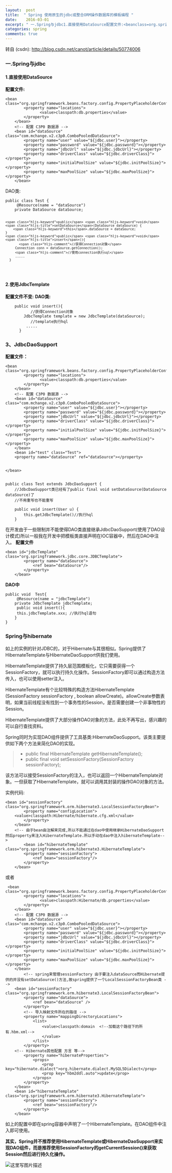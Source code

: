 ```yaml
---
layout:  post
title:  " Spring 使用原生的jdbc或整合ORM操作数据库的模板编程 "
date:    2016-03-01
excerpt: " 一.Spring与jdbc1.直接使用DataSource配置文件:<beanclass=org.springframework.beans.factory.config.PropertyPlaceholderConfigurer><propertyname=locations><value>classpath:db.properties</value></property></bean><!--配置C3P0数据源--><beanid=dataSourceclass=com.mchange.v2.c3p0.ComboPooledDataSource><propertyname=uservalue=${jdbc.user}></property><propertyname=passwordvalue=${jdbc.password}></property><propertyname=jdbcUrlvalue=${jdbc.jdbcUrl}></property><propertyname=driverClassvalue=${jdbc.driverClass}></property><propertyname=initialPoolSizevalue=${jdbc.initPoolSize}></property><propertyname=maxPoolSizevalue=${jdbc.maxPoolSize}></property></bean>DAO类:publicclassTest{@Resource(name=dataSource)privateDataSourcedataSource;publicvoidsetDataSource(DataSourcedataSource){this.dataSource=dataSource;}publicvoidinsert(){//获得Connection对象Connectionconn=dataSource.getConnection();//使用connection执行sql.....}2.使用JdbcTemplate配置文件不变:DAO类:publicvoidinsert(){//获得Connection对象JdbcTemplatetemplate=newJdbcTemplate(dataSource);//template执行hql.....}3、JdbcDaoSupport配置文件：<beanclass=org.springframework.beans.factory.config.PropertyPlaceholderConfigurer><propertyname=locations><value>classpath:db.properties</value></property></bean><!--配置C3P0数据源--><beanid=dataSourceclass=com.mchange.v2.c3p0.ComboPooledDataSource><propertyname=uservalue=${jdbc.user}></property><propertyname=passwordvalue=${jdbc.password}></property><propertyname=jdbcUrlvalue=${jdbc.jdbcUrl}></property><propertyname=driverClassvalue=${jdbc.driverClass}></property><propertyname=initialPoolSizevalue=${jdbc.initPoolSize}></property>... "
categories: spring 
comments: true
---
```

转自 (csdn): http://blog.csdn.net/canot/article/details/50774006
<div class="markdown_views">
 <h3 id="一spring与jdbc">一.Spring与jdbc</h3> 
 <h4 id="1直接使用datasource">1.直接使用DataSource</h4> 
 <p><strong>配置文件:</strong></p> 
 <pre class="prettyprint"><code class=" hljs xml"><span class="hljs-tag">&lt;<span class="hljs-title">bean </span> <span class="hljs-attribute">class</span>=<span class="hljs-value">"org.springframework.beans.factory.config.PropertyPlaceholderConfigurer"</span>&gt;</span>
        <span class="hljs-tag">&lt;<span class="hljs-title">property</span> <span class="hljs-attribute">name</span>=<span class="hljs-value">"locations"</span>&gt;</span>
               <span class="hljs-tag">&lt;<span class="hljs-title">value</span>&gt;</span>classpath:db.properties<span class="hljs-tag">&lt;/<span class="hljs-title">value</span>&gt;</span>
        <span class="hljs-tag">&lt;/<span class="hljs-title">property</span>&gt;</span>
    <span class="hljs-tag">&lt;/<span class="hljs-title">bean</span>&gt;</span>
    <span class="hljs-comment">&lt;!-- 配置 C3P0 数据源 --&gt;</span>
    <span class="hljs-tag">&lt;<span class="hljs-title">bean</span> <span class="hljs-attribute">id</span>=<span class="hljs-value">"dataSource"</span> <span class="hljs-attribute">class</span>=<span class="hljs-value">"com.mchange.v2.c3p0.ComboPooledDataSource"</span>&gt;</span>
        <span class="hljs-tag">&lt;<span class="hljs-title">property</span> <span class="hljs-attribute">name</span>=<span class="hljs-value">"user"</span> <span class="hljs-attribute">value</span>=<span class="hljs-value">"${jdbc.user}"</span>&gt;</span><span class="hljs-tag">&lt;/<span class="hljs-title">property</span>&gt;</span>
        <span class="hljs-tag">&lt;<span class="hljs-title">property</span> <span class="hljs-attribute">name</span>=<span class="hljs-value">"password"</span> <span class="hljs-attribute">value</span>=<span class="hljs-value">"${jdbc.password}"</span>&gt;</span><span class="hljs-tag">&lt;/<span class="hljs-title">property</span>&gt;</span>
        <span class="hljs-tag">&lt;<span class="hljs-title">property</span> <span class="hljs-attribute">name</span>=<span class="hljs-value">"jdbcUrl"</span> <span class="hljs-attribute">value</span>=<span class="hljs-value">"${jdbc.jdbcUrl}"</span>&gt;</span><span class="hljs-tag">&lt;/<span class="hljs-title">property</span>&gt;</span>
        <span class="hljs-tag">&lt;<span class="hljs-title">property</span> <span class="hljs-attribute">name</span>=<span class="hljs-value">"driverClass"</span> <span class="hljs-attribute">value</span>=<span class="hljs-value">"${jdbc.driverClass}"</span>&gt;</span><span class="hljs-tag">&lt;/<span class="hljs-title">property</span>&gt;</span>
        <span class="hljs-tag">&lt;<span class="hljs-title">property</span> <span class="hljs-attribute">name</span>=<span class="hljs-value">"initialPoolSize"</span> <span class="hljs-attribute">value</span>=<span class="hljs-value">"${jdbc.initPoolSize}"</span>&gt;</span><span class="hljs-tag">&lt;/<span class="hljs-title">property</span>&gt;</span>
        <span class="hljs-tag">&lt;<span class="hljs-title">property</span> <span class="hljs-attribute">name</span>=<span class="hljs-value">"maxPoolSize"</span> <span class="hljs-attribute">value</span>=<span class="hljs-value">"${jdbc.maxPoolSize}"</span>&gt;</span><span class="hljs-tag">&lt;/<span class="hljs-title">property</span>&gt;</span>
    <span class="hljs-tag">&lt;/<span class="hljs-title">bean</span>&gt;</span></code></pre> 
 <p>DAO类:</p> 
 <pre class="prettyprint"><code class=" hljs cs"><span class="hljs-keyword">public</span> <span class="hljs-keyword">class</span> Test {
     @Resource(name = <span class="hljs-string">"dataSource"</span>)
    <span class="hljs-keyword">private</span> DataSource dataSource;  

    <span class="hljs-keyword">public</span> <span class="hljs-keyword">void</span> <span class="hljs-title">setDataSource</span>(DataSource dataSource) {  
        <span class="hljs-keyword">this</span>.dataSource = dataSource;  
    }  
    <span class="hljs-keyword">public</span> <span class="hljs-keyword">void</span> <span class="hljs-title">insert</span>(){
           <span class="hljs-comment">//获得Connection对象</span>
         Connection conn = dataSource.getConnection();  
         <span class="hljs-comment">//使用connection执行sql</span>
         .....
      }
</code></pre> 
 <h4 id="2使用jdbctemplate">2.使用JdbcTemplate</h4> 
 <p><strong>配置文件不变:</strong>  <strong>DAO类:</strong></p> 
 <pre class="prettyprint"><code class=" hljs cs">    <span class="hljs-keyword">public</span> <span class="hljs-keyword">void</span> <span class="hljs-title">insert</span>(){
           <span class="hljs-comment">//获得Connection对象</span>
        JdbcTemplate template = <span class="hljs-keyword">new</span> JdbcTemplate(dataSource);  
           <span class="hljs-comment">//template执行hql</span>
         .....
      }</code></pre> 
 <h3 id="3jdbcdaosupport">3、JdbcDaoSupport</h3> 
 <p><strong>配置文件：</strong></p> 
 <pre class="prettyprint"><code class=" hljs xml"><span class="hljs-tag">&lt;<span class="hljs-title">bean </span> <span class="hljs-attribute">class</span>=<span class="hljs-value">"org.springframework.beans.factory.config.PropertyPlaceholderConfigurer"</span>&gt;</span>
        <span class="hljs-tag">&lt;<span class="hljs-title">property</span> <span class="hljs-attribute">name</span>=<span class="hljs-value">"locations"</span>&gt;</span>
               <span class="hljs-tag">&lt;<span class="hljs-title">value</span>&gt;</span>classpath:db.properties<span class="hljs-tag">&lt;/<span class="hljs-title">value</span>&gt;</span>
        <span class="hljs-tag">&lt;/<span class="hljs-title">property</span>&gt;</span>
    <span class="hljs-tag">&lt;/<span class="hljs-title">bean</span>&gt;</span>
    <span class="hljs-comment">&lt;!-- 配置 C3P0 数据源 --&gt;</span>
    <span class="hljs-tag">&lt;<span class="hljs-title">bean</span> <span class="hljs-attribute">id</span>=<span class="hljs-value">"dataSource"</span> <span class="hljs-attribute">class</span>=<span class="hljs-value">"com.mchange.v2.c3p0.ComboPooledDataSource"</span>&gt;</span>
        <span class="hljs-tag">&lt;<span class="hljs-title">property</span> <span class="hljs-attribute">name</span>=<span class="hljs-value">"user"</span> <span class="hljs-attribute">value</span>=<span class="hljs-value">"${jdbc.user}"</span>&gt;</span><span class="hljs-tag">&lt;/<span class="hljs-title">property</span>&gt;</span>
        <span class="hljs-tag">&lt;<span class="hljs-title">property</span> <span class="hljs-attribute">name</span>=<span class="hljs-value">"password"</span> <span class="hljs-attribute">value</span>=<span class="hljs-value">"${jdbc.password}"</span>&gt;</span><span class="hljs-tag">&lt;/<span class="hljs-title">property</span>&gt;</span>
        <span class="hljs-tag">&lt;<span class="hljs-title">property</span> <span class="hljs-attribute">name</span>=<span class="hljs-value">"jdbcUrl"</span> <span class="hljs-attribute">value</span>=<span class="hljs-value">"${jdbc.jdbcUrl}"</span>&gt;</span><span class="hljs-tag">&lt;/<span class="hljs-title">property</span>&gt;</span>
        <span class="hljs-tag">&lt;<span class="hljs-title">property</span> <span class="hljs-attribute">name</span>=<span class="hljs-value">"driverClass"</span> <span class="hljs-attribute">value</span>=<span class="hljs-value">"${jdbc.driverClass}"</span>&gt;</span><span class="hljs-tag">&lt;/<span class="hljs-title">property</span>&gt;</span>
        <span class="hljs-tag">&lt;<span class="hljs-title">property</span> <span class="hljs-attribute">name</span>=<span class="hljs-value">"initialPoolSize"</span> <span class="hljs-attribute">value</span>=<span class="hljs-value">"${jdbc.initPoolSize}"</span>&gt;</span><span class="hljs-tag">&lt;/<span class="hljs-title">property</span>&gt;</span>
        <span class="hljs-tag">&lt;<span class="hljs-title">property</span> <span class="hljs-attribute">name</span>=<span class="hljs-value">"maxPoolSize"</span> <span class="hljs-attribute">value</span>=<span class="hljs-value">"${jdbc.maxPoolSize}"</span>&gt;</span><span class="hljs-tag">&lt;/<span class="hljs-title">property</span>&gt;</span>
    <span class="hljs-tag">&lt;/<span class="hljs-title">bean</span>&gt;</span>
    <span class="hljs-tag">&lt;<span class="hljs-title">bean</span> <span class="hljs-attribute">id</span>=<span class="hljs-value">"test"</span> <span class="hljs-attribute">class</span>=<span class="hljs-value">"Test"</span>&gt;</span>
    <span class="hljs-tag">&lt;<span class="hljs-title">property</span> <span class="hljs-attribute">name</span>=<span class="hljs-value">"dataSource"</span> <span class="hljs-attribute">ref</span>=<span class="hljs-value">"dataSource"</span>&gt;</span><span class="hljs-tag">&lt;/<span class="hljs-title">property</span>&gt;</span>

<span class="hljs-tag">&lt;/<span class="hljs-title">bean</span>&gt;</span></code></pre> 
 <pre class="prettyprint"><code class=" hljs java"><span class="hljs-keyword">public</span> <span class="hljs-class"><span class="hljs-keyword">class</span> <span class="hljs-title">Test</span> <span class="hljs-keyword">extends</span> <span class="hljs-title">JdbcDaoSupport</span> {</span>  
    <span class="hljs-comment">//JdbcDaoSupport类已经有了public final void setDataSource(DataSource dataSource)了 </span>
    <span class="hljs-comment">//不用重写也不能重写 </span>

    <span class="hljs-keyword">public</span> <span class="hljs-keyword">void</span> <span class="hljs-title">insert</span>(User u) {  
        <span class="hljs-keyword">this</span>.getJdbcTemplate()<span class="hljs-comment">//执行hql</span>
    }  </code></pre> 
 <p>在开发由于一些限制并不能使得DAO类直接继承JdbcDaoSupport(使用了DAO设计模式)所以一般我在开发中把模板类直接声明在IOC容器中，然后在DAO中注入。  <strong>配置文件</strong></p> 
 <pre class="prettyprint"><code class=" hljs applescript">&lt;bean <span class="hljs-property">id</span>=<span class="hljs-string">"jdbcTemplate"</span> <span class="hljs-type">class</span>=<span class="hljs-string">"org.springframework.jdbc.core.JDBCTemplate"</span>&gt;
        &lt;<span class="hljs-keyword">property</span> <span class="hljs-property">name</span>=<span class="hljs-string">"dataSource"</span>&gt;
            &lt;<span class="hljs-keyword">ref</span> bean=<span class="hljs-string">"dataSource"</span>/&gt;
        &lt;/<span class="hljs-keyword">property</span>&gt;
    &lt;/bean&gt;</code></pre> 
 <p><strong>DAO中</strong></p> 
 <pre class="prettyprint"><code class=" hljs java"><span class="hljs-keyword">public</span> <span class="hljs-keyword">void</span>  Test{
     <span class="hljs-annotation">@Resource</span>(name = <span class="hljs-string">"jdbcTemplate"</span>)
    <span class="hljs-keyword">private</span> JdbcTemplate jdbcTemplate;  
     <span class="hljs-keyword">public</span> <span class="hljs-keyword">void</span> <span class="hljs-title">insert</span>(){
     <span class="hljs-keyword">this</span>.jdbcTemplate.xxx; <span class="hljs-comment">//执行hql语句</span>
    }
}</code></pre> 
 <h3 id="spring与hibernate">Spring与hibernate</h3> 
 <p>如上的实例的针对JDBC的，对于Hibernate与其很相似。Spring提供了HibernateTemplate与HibernateDaoSupport供我们使用。</p> 
 <p>HibernateTemplate提供了持久层范围模板化，它只需要获得一个SessionFactory，就可以执行持久化操作。SessionFactory即可以通过构造方法传入，也可以使用setter注入。</p> 
 <p>HibernateTemplate有个比较特殊的构造方法HibernateTemplate (SessionFactory sessionFactory , boolean allowCreate)。allowCreate参数表明，如果当前线程没有找到一个事务性的Session，是否需要创建一个非事物性的Session。</p> 
 <p>HibernateTemplate提供了大部分操作DAO对象的方法，此处不再写出，感兴趣的可以自行查找资料。</p> 
 <p>Spring同时为实现DAO组件提供了工具基类:HibernateDaoSupport。该类主要提供如下两个方法来简化DAO的实现。</p> 
 <blockquote> 
  <ul> 
   <li>public final HibernateTemplate getHibernateTemplate();</li> 
   <li>public final void setSessionFactory(SessionFactory sessionFactory);</li> 
  </ul> 
 </blockquote> 
 <p>该方法可以接受SessionFactory的注入，也可以返回一个HibernateTemplate对象。一但获取了HibernateTemplate，就可以调用其封装的操作DAO对象的方法。</p> 
 <p>实例代码:</p> 
 <pre class="prettyprint"><code class=" hljs xml"><span class="hljs-tag">&lt;<span class="hljs-title">bean</span> <span class="hljs-attribute">id</span>=<span class="hljs-value">"sessionFactory"</span> <span class="hljs-attribute">class</span>=<span class="hljs-value">"org.springframework.orm.hibernate3.LocalSessionFactoryBean"</span>&gt;</span>
        <span class="hljs-tag">&lt;<span class="hljs-title">property</span> <span class="hljs-attribute">name</span>=<span class="hljs-value">"configLocation"</span>&gt;</span>
    <span class="hljs-tag">&lt;<span class="hljs-title">value</span>&gt;</span>classpath:Hibernate/hibernate.cfg.xml<span class="hljs-tag">&lt;/<span class="hljs-title">value</span>&gt;</span>
        <span class="hljs-tag">&lt;/<span class="hljs-title">property</span>&gt;</span>
    <span class="hljs-tag">&lt;/<span class="hljs-title">bean</span>&gt;</span>
    <span class="hljs-comment">&lt;!-- 由于bean由注解来完成,所以不能通过在dao中使用继承HibernateDaoSupport然后property来注入HibernateTemplate.所以手动在dao中注入hibernateTemplate--&gt;</span>
        <span class="hljs-tag">&lt;<span class="hljs-title">bean</span> <span class="hljs-attribute">id</span>=<span class="hljs-value">"hibernateTemplate"</span> <span class="hljs-attribute">class</span>=<span class="hljs-value">"org.springframework.orm.hibernate3.HibernateTemplate"</span>&gt;</span>
        <span class="hljs-tag">&lt;<span class="hljs-title">property</span> <span class="hljs-attribute">name</span>=<span class="hljs-value">"sessionFactory"</span>&gt;</span>
            <span class="hljs-tag">&lt;<span class="hljs-title">ref</span> <span class="hljs-attribute">bean</span>=<span class="hljs-value">"sessionFactory"</span>/&gt;</span>
        <span class="hljs-tag">&lt;/<span class="hljs-title">property</span>&gt;</span>
    <span class="hljs-tag">&lt;/<span class="hljs-title">bean</span>&gt;</span></code></pre> 
 <p>或者</p> 
 <pre class="prettyprint"><code class=" hljs xml"> <span class="hljs-tag">&lt;<span class="hljs-title">bean </span> <span class="hljs-attribute">class</span>=<span class="hljs-value">"org.springframework.beans.factory.config.PropertyPlaceholderConfigurer"</span>&gt;</span>
        <span class="hljs-tag">&lt;<span class="hljs-title">property</span> <span class="hljs-attribute">name</span>=<span class="hljs-value">"locations"</span>&gt;</span>
               <span class="hljs-tag">&lt;<span class="hljs-title">value</span>&gt;</span>classpath:Hibernate/db.properties<span class="hljs-tag">&lt;/<span class="hljs-title">value</span>&gt;</span>
        <span class="hljs-tag">&lt;/<span class="hljs-title">property</span>&gt;</span>
    <span class="hljs-tag">&lt;/<span class="hljs-title">bean</span>&gt;</span>
    <span class="hljs-comment">&lt;!-- 配置 C3P0 数据源 --&gt;</span>
    <span class="hljs-tag">&lt;<span class="hljs-title">bean</span> <span class="hljs-attribute">id</span>=<span class="hljs-value">"dataSource"</span> <span class="hljs-attribute">class</span>=<span class="hljs-value">"com.mchange.v2.c3p0.ComboPooledDataSource"</span>&gt;</span>
        <span class="hljs-tag">&lt;<span class="hljs-title">property</span> <span class="hljs-attribute">name</span>=<span class="hljs-value">"user"</span> <span class="hljs-attribute">value</span>=<span class="hljs-value">"${jdbc.user}"</span>&gt;</span><span class="hljs-tag">&lt;/<span class="hljs-title">property</span>&gt;</span>
        <span class="hljs-tag">&lt;<span class="hljs-title">property</span> <span class="hljs-attribute">name</span>=<span class="hljs-value">"password"</span> <span class="hljs-attribute">value</span>=<span class="hljs-value">"${jdbc.password}"</span>&gt;</span><span class="hljs-tag">&lt;/<span class="hljs-title">property</span>&gt;</span>
        <span class="hljs-tag">&lt;<span class="hljs-title">property</span> <span class="hljs-attribute">name</span>=<span class="hljs-value">"jdbcUrl"</span> <span class="hljs-attribute">value</span>=<span class="hljs-value">"${jdbc.jdbcUrl}"</span>&gt;</span><span class="hljs-tag">&lt;/<span class="hljs-title">property</span>&gt;</span>
        <span class="hljs-tag">&lt;<span class="hljs-title">property</span> <span class="hljs-attribute">name</span>=<span class="hljs-value">"driverClass"</span> <span class="hljs-attribute">value</span>=<span class="hljs-value">"${jdbc.driverClass}"</span>&gt;</span><span class="hljs-tag">&lt;/<span class="hljs-title">property</span>&gt;</span>
        <span class="hljs-tag">&lt;<span class="hljs-title">property</span> <span class="hljs-attribute">name</span>=<span class="hljs-value">"initialPoolSize"</span> <span class="hljs-attribute">value</span>=<span class="hljs-value">"${jdbc.initPoolSize}"</span>&gt;</span><span class="hljs-tag">&lt;/<span class="hljs-title">property</span>&gt;</span>
        <span class="hljs-tag">&lt;<span class="hljs-title">property</span> <span class="hljs-attribute">name</span>=<span class="hljs-value">"maxPoolSize"</span> <span class="hljs-attribute">value</span>=<span class="hljs-value">"${jdbc.maxPoolSize}"</span>&gt;</span><span class="hljs-tag">&lt;/<span class="hljs-title">property</span>&gt;</span>
    <span class="hljs-tag">&lt;/<span class="hljs-title">bean</span>&gt;</span>
        <span class="hljs-comment">&lt;!-- spring来管理sessionFactory 由于要注入dataSource而Hibernate提供的并没有setDataSource()方法,故spring提供了一个LocalSessionFactoryBean类 --&gt;</span>
    <span class="hljs-tag">&lt;<span class="hljs-title">bean</span> <span class="hljs-attribute">id</span>=<span class="hljs-value">"sessionFactory"</span> <span class="hljs-attribute">class</span>=<span class="hljs-value">"org.springframework.orm.hibernate3.LocalSessionFactoryBean"</span>&gt;</span>
        <span class="hljs-tag">&lt;<span class="hljs-title">property</span> <span class="hljs-attribute">name</span>=<span class="hljs-value">"dataSource"</span>&gt;</span>
            <span class="hljs-tag">&lt;<span class="hljs-title">ref</span> <span class="hljs-attribute">bean</span>=<span class="hljs-value">"dataSource"</span> /&gt;</span>
        <span class="hljs-tag">&lt;/<span class="hljs-title">property</span>&gt;</span>
        <span class="hljs-comment">&lt;!-- 导入映射文件所在的路径 --&gt;</span>
        <span class="hljs-tag">&lt;<span class="hljs-title">property</span> <span class="hljs-attribute">name</span>=<span class="hljs-value">"mappingDirectoryLocations"</span>&gt;</span>
            <span class="hljs-tag">&lt;<span class="hljs-title">list</span>&gt;</span>
                <span class="hljs-tag">&lt;<span class="hljs-title">value</span>&gt;</span>classpath:domain  <span class="hljs-comment">&lt;!--加载这个路径下的所有.hbm.xml--&gt;</span>
                <span class="hljs-tag">&lt;/<span class="hljs-title">value</span>&gt;</span>
            <span class="hljs-tag">&lt;/<span class="hljs-title">list</span>&gt;</span>
        <span class="hljs-tag">&lt;/<span class="hljs-title">property</span>&gt;</span>
    <span class="hljs-comment">&lt;!-- Hibernate其他配置 方言 等--&gt;</span>
        <span class="hljs-tag">&lt;<span class="hljs-title">property</span> <span class="hljs-attribute">name</span>=<span class="hljs-value">"hibernateProperties"</span>&gt;</span>
            <span class="hljs-tag">&lt;<span class="hljs-title">props</span>&gt;</span>
                <span class="hljs-tag">&lt;<span class="hljs-title">prop</span> <span class="hljs-attribute">key</span>=<span class="hljs-value">"hibernate.dialect"</span>&gt;</span>org.hibernate.dialect.MySQL5Dialect<span class="hljs-tag">&lt;/<span class="hljs-title">prop</span>&gt;</span>
                <span class="hljs-tag">&lt;<span class="hljs-title">prop</span> <span class="hljs-attribute">key</span>=<span class="hljs-value">"hbm2ddl.auto"</span>&gt;</span>update<span class="hljs-tag">&lt;/<span class="hljs-title">prop</span>&gt;</span>
            <span class="hljs-tag">&lt;/<span class="hljs-title">props</span>&gt;</span>
        <span class="hljs-tag">&lt;/<span class="hljs-title">property</span>&gt;</span>
    <span class="hljs-tag">&lt;/<span class="hljs-title">bean</span>&gt;</span>
    <span class="hljs-tag">&lt;<span class="hljs-title">bean</span> <span class="hljs-attribute">id</span>=<span class="hljs-value">"hibernateTemplate"</span> <span class="hljs-attribute">class</span>=<span class="hljs-value">"org.springframework.orm.hibernate3.HibernateTemplate"</span>&gt;</span>
        <span class="hljs-tag">&lt;<span class="hljs-title">property</span> <span class="hljs-attribute">name</span>=<span class="hljs-value">"sessionFactory"</span>&gt;</span>
            <span class="hljs-tag">&lt;<span class="hljs-title">ref</span> <span class="hljs-attribute">bean</span>=<span class="hljs-value">"sessionFactory"</span>/&gt;</span>
        <span class="hljs-tag">&lt;/<span class="hljs-title">property</span>&gt;</span>
    <span class="hljs-tag">&lt;/<span class="hljs-title">bean</span>&gt;</span></code></pre> 
 <p>如上的配置中即在spring容器中声明了一个HibernateTemplate。在DAO组件中注入即可使用。</p> 
 <p><strong>其实，Spring并不推荐使用HibernateTemplate或HibernateDaoSupport来实现DAO组件，而是推荐使用SessionFactory的getCurrentSession()来获取Session然后进行持久化操作。</strong></p> 
 <p><img src="http://img.blog.csdn.net/20160301170244509" alt="这里写图片描述" title=""></p>
</div>